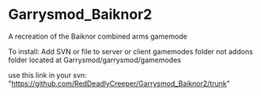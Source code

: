 # Garrysmod_Baiknor2
A recreation of the Baiknor combined arms gamemode

To install:
Add SVN or file to server or client gamemodes folder not addons 
folder located at
Garrysmod/garrysmod/gamemodes

use this link in your svn:
"https://github.com/RedDeadlyCreeper/Garrysmod_Baiknor2/trunk"
